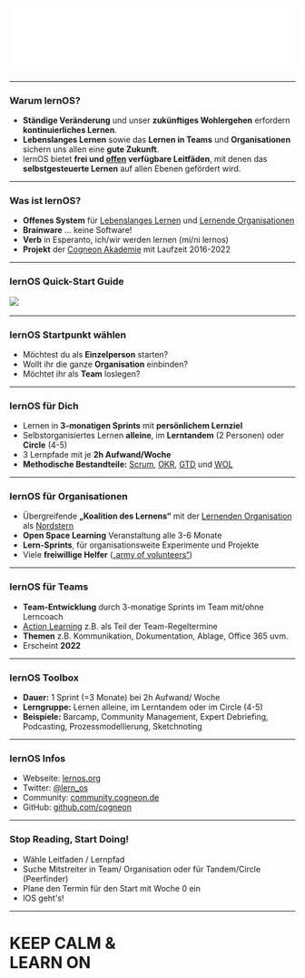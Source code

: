 ![](https://raw.githubusercontent.com/cogneon/lernos-template/master/de/src/images/lernOS-logo-white-4000px.png)

---

### Warum lernOS?
* **Ständige Veränderung** und unser **zukünftiges Wohlergehen** erfordern **kontinuierliches Lernen**.
* **Lebenslanges Lernen** sowie das **Lernen in Teams** und **Organisationen** sichern uns allen eine **gute Zukunft**.
* lernOS bietet **frei und [offen](https://opendefinition.org/od/2.1/de/) verfügbare Leitfäden**, mit denen das **selbstgesteuerte Lernen** auf allen Ebenen gefördert wird.

---

### Was ist lernOS?
* **Offenes System** für [Lebenslanges Lernen](https://wiki.cogneon.de/Lebenslanges_Lernen) und [Lernende Organisationen](https://wiki.cogneon.de/Lernende_Organisation)
* **Brainware** ... keine Software!
* **Verb** in Esperanto, ich/wir werden lernen (mi/ni lernos)
* **Projekt** der [Cogneon Akademie](https://cogneon.de/) mit Laufzeit 2016-2022

---

### lernOS Quick-Start Guide
<img src="https://raw.githubusercontent.com/cogneon/lernos/master/images/lernOS-Quick-Start-Guide-de-v03.png" width="50%" />

---

### lernOS Startpunkt wählen
* Möchtest du als **Einzelperson** starten?
* Wollt ihr die ganze **Organisation** einbinden?
* Möchtet ihr als **Team** loslegen?

---

### lernOS für Dich
* Lernen in **3-monatigen Sprints** mit **persönlichem Lernziel**
* Selbstorganisiertes Lernen **alleine**, im **Lerntandem** (2 Personen) oder **Circle** (4-5)
* 3 Lernpfade mit je **2h Aufwand/Woche**
* **Methodische Bestandteile:** [Scrum](https://www.scrumguides.org/), [OKR](https://rework.withgoogle.com/guides/set-goals-with-okrs/steps/introduction/), [GTD](https://gettingthingsdone.com/) und [WOL](https://workingoutloud.com/)

---

### lernOS für Organisationen
* Übergreifende **„Koalition des Lernens“** mit der [Lernenden Organisation](https://de.wikipedia.org/wiki/Lernende_Organisation) als [Nordstern](https://www.leanmagazin.de/lexikon/518-nordstern.html)
* **Open Space Learning** Veranstaltung alle 3-6 Monate
* **Lern-Sprints**, für organisationsweite Experimente und Projekte
* Viele **freiwillige Helfer** ([„army of volunteers“](https://www.kotterinc.com/wp-content/uploads/2019/04/8-Steps-eBook-Kotter-2018.pdf))

---

### lernOS für Teams
* **Team-Entwicklung** durch 3-monatige Sprints im Team mit/ohne Lerncoach
* [Action Learning](https://de.wikipedia.org/wiki/Action_Learning) z.B. als Teil der Team-Regeltermine
* **Themen** z.B. Kommunikation, Dokumentation, Ablage, Office 365 uvm.
* Erscheint **2022**

---

### lernOS Toolbox
* **Dauer:** 1 Sprint (=3 Monate) bei 2h Aufwand/ Woche
* **Lerngruppe:** Lernen alleine, im Lerntandem oder im Circle (4-5)
* **Beispiele:** Barcamp, Community Management, Expert Debriefing, Podcasting, Prozessmodellierung, Sketchnoting

---

### lernOS Infos
* Webseite: [lernos.org](https://lernos.org/)
* Twitter: [@lern_os](https://twitter.com/lern_os)
* Community: [community.cogneon.de](https://community.cogneon.de/)
* GitHub: [github.com/cogneon](https://github.com/cogneon)

---

### Stop Reading, Start Doing!
* Wähle Leitfaden / Lernpfad
* Suche Mitstreiter in Team/ Organisation oder für Tandem/Circle (Peerfinder)
* Plane den Termin für den Start mit Woche 0 ein
* lOS geht's!

---

# KEEP CALM &<br /> LEARN ON
